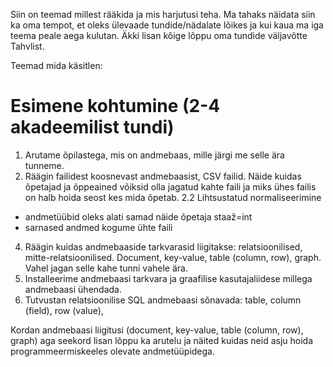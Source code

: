 Siin on teemad millest rääkida ja mis harjutusi teha.
Ma tahaks näidata siin ka oma tempot, et oleks ülevaade tundide/nädalate lõikes ja kui kaua ma iga teema peale aega kulutan.
Äkki lisan kõige lõppu oma tundide väljavõtte Tahvlist.

Teemad mida käsitlen:
# Esimene kohtumine (2-4 akadeemilist tundi)
1. Arutame õpilastega, mis on andmebaas, mille järgi me selle ära tunneme.
2. Räägin failidest koosnevast andmebaasist, CSV failid. Näide kuidas õpetajad ja õppeained võiksid olla jagatud kahte faili ja miks ühes failis on halb hoida seost kes mida õpetab.
2.2 Lihtsustatud normaliseerimine
 - andmetüübid oleks alati samad näide õpetaja staaž=int
 - sarnased andmed kogume ühte faili
4. Räägin kuidas andmebaaside tarkvarasid liigitakse: relatsioonilised, mitte-relatsioonilised. Document, key-value, table (column, row), graph. Vahel jagan selle kahe tunni vahele ära.
5. Installeerime andmebaasi tarkvara ja graafilise kasutajaliidese millega andmebaasi ühendada.
6. Tutvustan relatsioonilise SQL andmebaasi sõnavada: table, column (field), row (value), 

Kordan andmebaasi liigitusi (document, key-value, table (column, row), graph) aga seekord lisan lõppu ka arutelu ja näited kuidas neid asju hoida programmeermiskeeles olevate andmetüüpidega.


